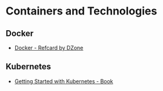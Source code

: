 # Containers and Technologies #

## Docker ##
 - [Docker - Refcard by DZone](https://github.com/Avkash/mldl/blob/master/pages/docs/articles/docker-refcard.pdf)

## Kubernetes ##
 - [Getting Started with Kubernetes - Book](https://github.com/Avkash/mldl/blob/master/pages/docs/books/Getting-Started-with-Kubernetes.pdf)


